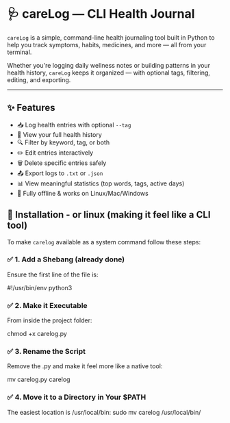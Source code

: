 # 🩺 careLog — CLI Health Journal

`careLog` is a simple, command-line health journaling tool built in Python to help you track symptoms, habits, medicines, and more — all from your terminal.

Whether you're logging daily wellness notes or building patterns in your health history, `careLog` keeps it organized — with optional tags, filtering, editing, and exporting.

---

## ✨ Features

- 📥 Log health entries with optional `--tag`
- 📖 View your full health history
- 🔍 Filter by keyword, tag, or both
- ✏️ Edit entries interactively
- 🗑️ Delete specific entries safely
- 📤 Export logs to `.txt` or `.json`
- 📊 View meaningful statistics (top words, tags, active days)
- 🧠 Fully offline & works on Linux/Mac/Windows


## 🧰 Installation - or linux (making it feel like a CLI tool)

To make `carelog` available as a system command follow these steps:


### ✅ 1. Add a Shebang (already done)
Ensure the first line of the file is:

#!/usr/bin/env python3


### ✅ 2. Make it Executable
From inside the project folder:

chmod +x carelog.py


### ✅ 3. Rename the Script
Remove the .py and make it feel more like a native tool:

mv carelog.py carelog


### ✅ 4. Move it to a Directory in Your $PATH

The easiest location is /usr/local/bin:
sudo mv carelog /usr/local/bin/